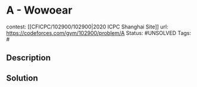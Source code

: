 # A - Wowoear

contest: [[CFICPC/102900/102900|2020 ICPC Shanghai Site]]
url: https://codeforces.com/gym/102900/problem/A
Status: #UNSOLVED
Tags: #

## Description

## Solution

